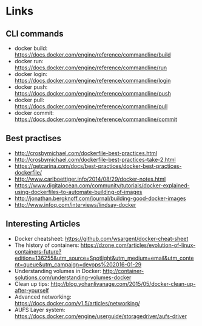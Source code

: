 # Links

## CLI commands

- docker build: https://docs.docker.com/engine/reference/commandline/build
- docker run: https://docs.docker.com/engine/reference/commandline/run
- docker login: https://docs.docker.com/engine/reference/commandline/login
- docker push: https://docs.docker.com/engine/reference/commandline/push
- docker pull: https://docs.docker.com/engine/reference/commandline/pull
- docker commit: https://docs.docker.com/engine/reference/commandline/commit

## Best practises

- http://crosbymichael.com/dockerfile-best-practices.html
- http://crosbymichael.com/dockerfile-best-practices-take-2.html
- https://getcarina.com/docs/best-practices/docker-best-practices-dockerfile/
- http://www.carlboettiger.info/2014/08/29/docker-notes.html
- https://www.digitalocean.com/community/tutorials/docker-explained-using-dockerfiles-to-automate-building-of-images
- http://jonathan.bergknoff.com/journal/building-good-docker-images
- http://www.infoq.com/interviews/lindsay-docker

## Interesting Articles

- Docker cheatsheet: https://github.com/wsargent/docker-cheat-sheet
- The history of containers: https://dzone.com/articles/evolution-of-linux-containers-future?edition=136255&utm_source=Spotlight&utm_medium=email&utm_content=queue&utm_campaign=devops%202016-01-29
- Understanding volumes in Docker: http://container-solutions.com/understanding-volumes-docker
- Clean up tips: http://blog.yohanliyanage.com/2015/05/docker-clean-up-after-yourself
- Advanced networking: https://docs.docker.com/v1.5/articles/networking/
- AUFS Layer system: https://docs.docker.com/engine/userguide/storagedriver/aufs-driver
